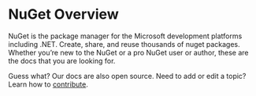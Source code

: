 # NuGet Overview

NuGet is the package manager for the Microsoft development platforms including .NET. Create, share, and reuse thousands of nuget packages. Whether you’re new to the NuGet or a pro NuGet user or author, these are the docs that you are looking for. 

Guess what? Our docs are also open source. Need to add or edit a topic? Learn how to [contribute](https://github.com/NuGet/NuGetDocs/wiki/Contributing-to-NuGet-Documentation). 